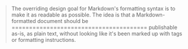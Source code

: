 > The overriding design goal for Markdown's
> formatting syntax is to make it as readable
> as possible. The idea is that a
> Markdown-formatted document should be
=======================================
> publishable as-is, as plain text, without
> looking like it's been marked up with tags
> or formatting instructions.
